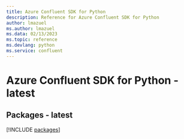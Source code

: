 ```yaml
---
title: Azure Confluent SDK for Python
description: Reference for Azure Confluent SDK for Python
author: lmazuel
ms.author: lmazuel
ms.data: 02/13/2023
ms.topic: reference
ms.devlang: python
ms.service: confluent
---
```

# Azure Confluent SDK for Python - latest
## Packages - latest
[!INCLUDE [packages](confluent-index.md)]